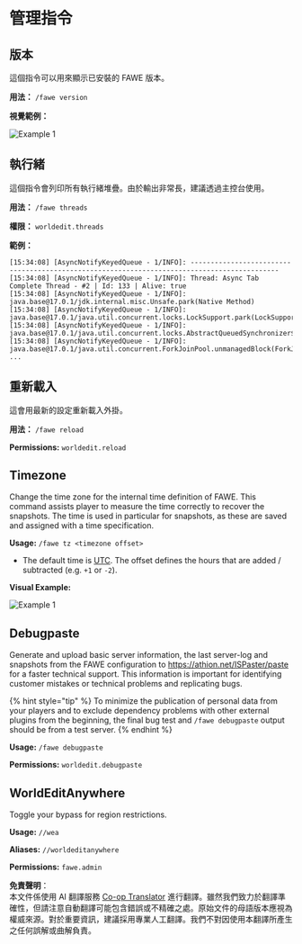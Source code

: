 <!--
CO_OP_TRANSLATOR_METADATA:
{
  "original_hash": "b1475c2558c5d43f64254916386aa745",
  "translation_date": "2025-05-13T03:54:38+00:00",
  "source_file": "fastasyncworldedit/commands/administrative/administrative.md",
  "language_code": "tw"
}
-->
# 管理指令

## 版本

這個指令可以用來顯示已安裝的 FAWE 版本。

**用法：**
`/fawe version`

**視覺範例：**

![Example 1](../../../../../fastasyncworldedit/commands/administrative/images/version.png)

## 執行緒

這個指令會列印所有執行緒堆疊。由於輸出非常長，建議透過主控台使用。

**用法：**
`/fawe threads`

**權限：**
`worldedit.threads`

**範例：**

```
[15:34:08] [AsyncNotifyKeyedQueue - 1/INFO]: --------------------------------------------------------------------------------------------
[15:34:08] [AsyncNotifyKeyedQueue - 1/INFO]: Thread: Async Tab Complete Thread - #2 | Id: 133 | Alive: true
[15:34:08] [AsyncNotifyKeyedQueue - 1/INFO]: java.base@17.0.1/jdk.internal.misc.Unsafe.park(Native Method)
[15:34:08] [AsyncNotifyKeyedQueue - 1/INFO]: java.base@17.0.1/java.util.concurrent.locks.LockSupport.park(LockSupport.java:341)
[15:34:08] [AsyncNotifyKeyedQueue - 1/INFO]: java.base@17.0.1/java.util.concurrent.locks.AbstractQueuedSynchronizer$ConditionNode.block(AbstractQueuedSynchronizer.java:506)
[15:34:08] [AsyncNotifyKeyedQueue - 1/INFO]: java.base@17.0.1/java.util.concurrent.ForkJoinPool.unmanagedBlock(ForkJoinPool.java:3463)
...
```

## 重新載入

這會用最新的設定重新載入外掛。

**用法：**
`/fawe reload`

**Permissions:**
`worldedit.reload`

## Timezone

Change the time zone for the internal time definition of FAWE. This command assists player to measure the time correctly 
to recover the snapshots. The time is used in particular for snapshots, as these are saved and assigned with a time specification.

**Usage:**
`/fawe tz <timezone offset>`

- The default time is [UTC](https://en.wikipedia.org/wiki/Coordinated_Universal_Time). The offset defines the hours that are added / subtracted (e.g. `+1` or `-2`).

**Visual Example:**

![Example 1](../../../../../fastasyncworldedit/commands/administrative/images/timezone.png)

## Debugpaste

Generate and upload basic server information, the last server-log and snapshots from the FAWE configuration to 
https://athion.net/ISPaster/paste for a faster technical support. This information is important for identifying customer 
mistakes or technical problems and replicating bugs.

{% hint style="tip" %}
To minimize the publication of personal data from your players and to exclude dependency problems with other external plugins from the beginning, the final bug test and `/fawe debugpaste` output should be from a test server.
{% endhint %}

**Usage:**
`/fawe debugpaste`

**Permissions:**
`worldedit.debugpaste`

## WorldEditAnywhere

Toggle your bypass for region restrictions.

**Usage:**
`//wea`

**Aliases:**
`//worldeditanywhere`

**Permissions:**
`fawe.admin`

**免責聲明**：  
本文件係使用 AI 翻譯服務 [Co-op Translator](https://github.com/Azure/co-op-translator) 進行翻譯。雖然我們致力於翻譯準確性，但請注意自動翻譯可能包含錯誤或不精確之處。原始文件的母語版本應視為權威來源。對於重要資訊，建議採用專業人工翻譯。我們不對因使用本翻譯所產生之任何誤解或曲解負責。